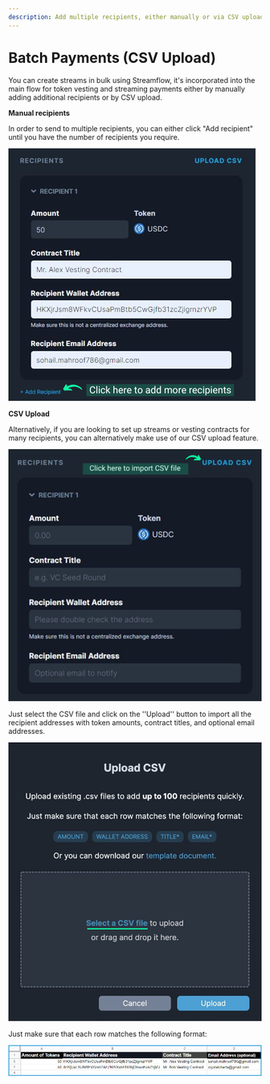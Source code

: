 ```yaml
---
description: Add multiple recipients, either manually or via CSV upload
---
```


# Batch Payments (CSV Upload)

You can create streams in bulk using Streamflow, it's incorporated into the main flow for token vesting and streaming payments either by manually adding additional recipients or by CSV upload.&#x20;

**Manual recipients**

In order to send to multiple recipients, you can either click "Add recipient" until you have the number of recipients you require.&#x20;

![Adding multiple recipients manually](<../../.gitbook/assets/Mr Alex vesting contrcat (1).png>)

**CSV Upload**

Alternatively, if you are looking to set up streams or vesting contracts for many recipients, you can alternatively make use of our CSV upload feature.&#x20;

![Import recipients' addresses with amount of tokens and email addresses using CSV upload](<../../.gitbook/assets/Click here to import spreasheet (1) (1).png>)

Just select the CSV file and click on the ''Upload'' button to import all the recipient addresses with token amounts, contract titles, and optional email addresses.

![Select the CSV file and click on ''Upload''](<../../.gitbook/assets/Untitled design (89) (1).png>)

Just make sure that each row matches the following format:

![Format of CSV spreadsheet](<../../.gitbook/assets/Untitled design (88) (1).png>)
